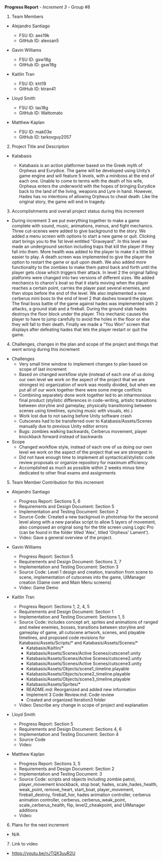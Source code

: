 **Progress Report**
*- Increment 3 -*
Group #8

1) Team Members

- Alejandro Santiago
  - FSU ID: aes19k
  - GitHub ID: alexsan5

- Gavin Williams
  - FSU ID: gsw18g
  - GitHub ID: gsw18g

- Kaitlin Tran
  - FSU ID: kht19
  - GitHub ID: ktran41

- Lloyd Smith
  - FSU ID: las18g
  - GitHub ID: Wattomato

- Matthew Kaplan
  - FSU ID: mak03e
  - GitHub ID: tarkovguy2057

2) Project Title and Description
- Katabasis

  - Katabasis is an action platformer based on the Greek myth of Orpheus and Eurydice. The game will be developed using Unity’s game engine and will feature 5 levels, with a miniboss at the end of each one. Unable to come to terms with the death of his wife, Orpheus enters the underworld with the hopes of bringing Eurydice back to the land of the living, weapons and Lyre in hand. However, Hades has no intentions of allowing Orpheus to cheat death. Like the original story, the game will end in tragedy.
  
3) Accomplishments and overall project status during this increment 
- During increment 3 we put everything together to make a game complete with sound, music, animations, menus, and fight mechanics. Three cut-scenes were added to give background to the story. We added a menu screen with options to start a new game or quit. Clicking start brings you to the 1st level entitled "Graveyard". In this level we made an underground section including traps that kill the player if they fall into them. More health was added to the player to make it a little bit easier to play. A death screen was implemented to give the player the option to restart the game or quit upon death. We also added more functionality to the zombies to make them patrol back and forth until the player gets close which triggers their attack. In level 2 the original falling platforms were changed into two versions of different sizes. We added mechanics to charon's boat so that it starts moving when the player reaches a certain point, carries the player past several enemies, and then stops before the end of the level. We also implemented a new cerberus mini boss to the end of level 2 that dashes toward the player. The final boss battle of the game against hades was implemented with 2 attacks, a ground stab and a fireball. During the ground stab hades destroys the floor block under the player. This mechanic causes the player to have to jump carefully to avoid the holes in the floor or else they will fall to their death. Finally we made a "You Won" screen that displays after defeating hades that lets the player restart or quit the game. 


4) Challenges, changes in the plan and scope of the project and things that went wrong during this increment
- Challenges
  - Very small time window to implement changes to plan based on scope of last increment
  - Based on changed workflow style (instead of each one of us doing our own level we work on the aspect of the project that we are strongest in) organization of work was mostly divided, but when we put all of our work together there were some merge conflicts
  - Combining separately done work together led to an inharmonious final product (stylistic differences in code-writing, artistic transitions between storyline and gameplay, physically transitioning between scenes using timelines, syncing music with visuals, etc.)
  - Work lost due to not saving before Unity software crash
  - Cutscenes had to be transferred over to Katabasis/Assets/Scenes manually due to previous Unity editor errors
  - Bugs: zombies walking backwards, Cerberus movement, player knockback forward instead of backwards
- Scope
  - Changed workflow style, instead of each one of us doing our own level we work on the aspect of the project that we are strongest in
  - Did not have enough time to implement all syntactical/stylistic code review proposals or organize repository for maximum efficiency
  - Accomplished as much as possible within 2 weeks minus time dedicated to other final exams and assignments


5) Team Member Contribution for this increment
- Alejandro Santiago
  - Progress Report: Sections 5, 6
  - Requirements and Design Document: Section 5
  - Implementation and Testing Document: Section 2
  - Source Code: Created a new backgroud in photoshop for the second level along with a new parallax script to allow 5 layers of movement, also composed an original song for the title screen using Logic Pro (can be found in the folder titled 'Alex', titled 'Orpheus' Lament'). 
  - Video: Gave a general overview of the project. 

- Gavin Williams
  - Progress Report: Section 5
  - Requirements and Design Document: Sections 3, 7
  - Implementation and Testing Document: Section 3
  - Source Code: Level 1 design and creation, transition from scene to scene, implementation of cutscenes into the game, UIManager creation (Game over and Main Menu screens)
  - Video: Game Demo

- Kaitlin Tran
  - Progress Report: Sections 1, 2, 4, 5
  - Requirements and Design Document: Section 1
  - Implementation and Testing Document: Sections 1, 5
  - Source Code: includes concept art, sprites and animations of ranged and melee enemies, bosses, transitions between storyline and gameplay of game, all cutscene artwork, scenes, and playable timelines, and proposed code revisions for Katabasis/Assets/Scripts/* and Katabasis/Assets/Scenes/*
    - Katabasis/Kaitlin/*
    - Katabasis/Assets/Scenes/Active Scenes/cutscene1.unity
    - Katabasis/Assets/Scenes/Active Scenes/cutscene2.unity
    - Katabasis/Assets/Scenes/Active Scenes/cutscene3.unity
    - Katabasis/Assets/Objects/scene1_timeline.playable
    - Katabasis/Assets/Objects/scene2_timeline.playable
    - Katabasis/Assets/Objects/scene3_timeline.playable
    - Katabasis/Assets/Sprites/*
    - README.md: Reorganized and added new information 
    - Implement 3 Code Review.md: Code review
    - Created and organized Iteration3 folder
  - Video: Describe any change in scope of project and explanation

- Lloyd Smith
  - Progress Report: Section 5
  - Requirements and Design Document: Sections 4, 6
  - Implementation and Testing Document: Section 4
  - Source Code
  - Video: 

- Matthew Kaplan
  - Progress Report: Sections 3, 5
  - Requirements and Design Document: Section 2
  - Implementation and Testing Document: 3
  - Source Code: scripts and objects including zombie patrol, player_movement knockback, stop boat, hades, scale_hades_health, weak_point, remove_heart, start_boat, player_movement, fireball_destroy, fireball_hor, hades animation controller, cerberus animation controller, cerberus, cerberus_weak_point, scale_cerberus_health, flip, level2_cheakpoint, and UIManager additions
  - Video: 
  
6) Plans for the next increment
- N/A

7) Link to video
- https://youtu.be/nJTQX3uuR2U
